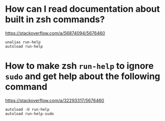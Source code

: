 

# How can I read documentation about built in zsh commands? #

https://stackoverflow.com/a/56874094/5676460

```
unalias run-help
autoload run-help
```


# How to make zsh `run-help` to ignore `sudo` and get help about the following command #

https://stackoverflow.com/a/32293317/5676460


```
autoload -U run-help
autoload run-help-sudo
```
